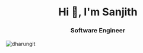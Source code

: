 <h1 align="center">Hi 👋, I'm Sanjith</h1>
<h3 align="center">Software Engineer</h3>



<p>&nbsp;<img align="center" src="https://github-readme-stats.vercel.app/api?username=devsanjithm&show_icons=true&locale=en" alt="dharungit" /></p>
